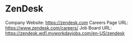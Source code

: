 # ZenDesk

Company Website: https://zendesk.com
Careers Page URL: https://www.zendesk.com/careers/
Job Board URL: https://zendesk.wd1.myworkdayjobs.com/en-US/zendesk
